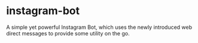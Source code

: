 # instagram-bot
A simple yet powerful Instagram Bot, which uses the newly introduced web direct messages to provide some utility on the go.
